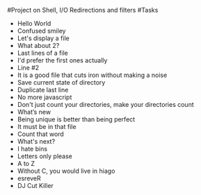 #Project on Shell, I/O Redirections and filters
#Tasks
* Hello World
* Confused smiley
* Let's display a file
* What about 2?
* Last lines of a file
* I'd prefer the first ones actually
* Line #2
* It is a good file that cuts iron without making a noise
* Save current state of directory
* Duplicate last line
* No more javascript
* Don't just count your directories, make your directories count
* What’s new
* Being unique is better than being perfect
* It must be in that file
*  Count that word
* What's next?
* I hate bins
* Letters only please
* A to Z
* Without C, you would live in hiago
* esreveR
* DJ Cut Killer
